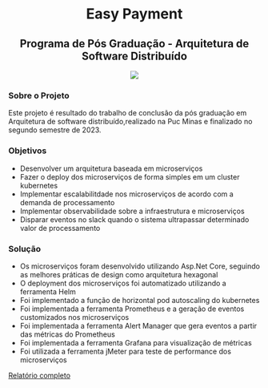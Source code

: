 <h1 align="center"> Easy Payment </h1>

<h2 align="center"> Programa de Pós Graduação - Arquitetura de Software Distribuído </h2>

<p align="center">
  <img src="https://encrypted-tbn0.gstatic.com/images?q=tbn:ANd9GcQFfiu5r_DqXDQqIaH5XJ7lr3LQJWf478DDNw&usqp=CAU">
</p>

<h3 align="left"> Sobre o Projeto </h3>

Este projeto é resultado do trabalho de conclusão da pós graduação em Arquitetura de software distribuído,realizado na Puc Minas e finalizado no segundo semestre de 2023.

<h3 align="left"> Objetivos </h3>

- Desenvolver um arquitetura baseada em microserviços
- Fazer o deploy dos microserviços de forma simples em um cluster kubernetes
- Implementar escalabilitdade nos microserviços de acordo com a demanda de processamento 
- Implementar observabilidade sobre a infraestrutura e microserviços
- Disparar eventos no slack quando o sistema ultrapassar determinado valor de processamento

<h3 align="left"> Solução </h3>

- Os microserviços foram desenvolvido utilizando Asp.Net Core, seguindo as melhores práticas de design como arquitetura hexagonal
- O deployment dos microserviços foi automatizado utilizando a ferramenta Helm
- Foi implementado a função de horizontal pod autoscaling do kubernetes
- Foi implementada a ferramenta Prometheus e a geração de eventos customizados nos microserviços
- Foi implementada a ferramenta Alert Manager que gera eventos a partir das métricas do Prometheus
- Foi implementada a ferramenta Grafana para visualização de métricas
- Foi utilizada a ferramenta jMeter para teste de performance dos microserviços

<a href="https://drive.google.com/file/d/1plt3d7scslIfZeLujnIPw0CcJeskAIqk/view?usp=sharing">Relatório completo</a>
